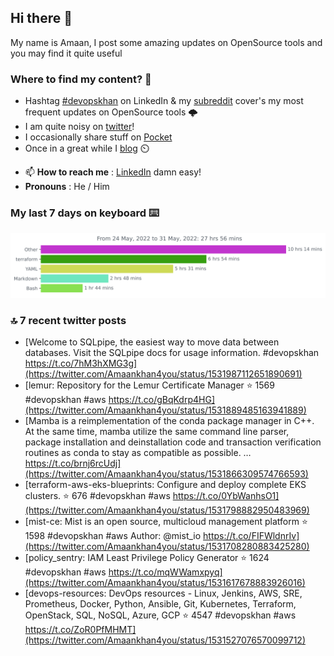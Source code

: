 <!--- [![Hits](https://hits.seeyoufarm.com/api/count/incr/badge.svg?url=https%3A%2F%2Fgithub.com%2Fakhan4u%2Fhit-counter&count_bg=%2379C83D&title_bg=%23555555&icon=&icon_color=%23E7E7E7&title=visits&edge_flat=false)](https://hits.seeyoufarm.com) --->

## Hi there 👋

My name is Amaan, I post some amazing updates on OpenSource tools and you may find it quite useful

### Where to find my content? 🤔

* Hashtag [#devopskhan](https://www.linkedin.com/feed/hashtag/devopskhan/) on LinkedIn & my [subreddit](https://www.reddit.com/r/devopskhan/) cover's my most frequent updates on OpenSource tools 🌩️
* I am quite noisy on [twitter](https://twitter.com/Amaankhan4you)!
* I occasionally share stuff on [Pocket](https://getpocket.com/@ej6g8d1dp2829A16a9Tf5d4T6bAMp3d8791rejDe86yem3bm4e14ex4fT4dluk29)
* Once in a great while I [blog](https://linuxparrot.com/) ⏲️


- 📫 **How to reach me** : [LinkedIn](https://www.linkedin.com/in/amaan-khan-linux-ninja) damn easy!
- **Pronouns** : He / Him

### My last 7 days on keyboard ⌨️

<img src="https://github.com/akhan4u/akhan4u/blob/main/images/stat.svg" alt="Amaan's Wakatime Activity!"/>

### 🔝 7 recent twitter posts
<!-- DEVDOJO:START -->
- [Welcome to SQLpipe, the easiest way to move data between databases. Visit the SQLpipe docs for usage information. #devopskhan https://t.co/7hM3hXMG3g](https://twitter.com/Amaankhan4you/status/1531987112651890691)
- [lemur: Repository for the Lemur Certificate Manager
⭐️ 1569
#devopskhan #aws
https://t.co/gBqKdrp4HG](https://twitter.com/Amaankhan4you/status/1531889485163941889)
- [Mamba is a reimplementation of the conda package manager in C++. At the same time, mamba utilize the same command line parser, package installation and deinstallation code and transaction verification routines as conda to stay as compatible as possible. … https://t.co/brnj6rcUdj](https://twitter.com/Amaankhan4you/status/1531866309574766593)
- [terraform-aws-eks-blueprints: Configure and deploy complete EKS clusters.
⭐️ 676
#devopskhan #aws
https://t.co/0YbWanhsO1](https://twitter.com/Amaankhan4you/status/1531798882950483969)
- [mist-ce: Mist is an open source, multicloud management platform
⭐️ 1598
#devopskhan #aws
Author: @mist_io
https://t.co/FIFWldnrIv](https://twitter.com/Amaankhan4you/status/1531708280883425280)
- [policy_sentry: IAM Least Privilege Policy Generator
⭐️ 1624
#devopskhan #aws
https://t.co/mqWWamxpyq](https://twitter.com/Amaankhan4you/status/1531617678883926016)
- [devops-resources: DevOps resources - Linux, Jenkins, AWS, SRE, Prometheus, Docker, Python, Ansible, Git, Kubernetes, Terraform, OpenStack, SQL, NoSQL, Azure, GCP
⭐️ 4547
#devopskhan #aws
https://t.co/ZoR0PfMHMT](https://twitter.com/Amaankhan4you/status/1531527076570099712)
<!-- DEVDOJO:END -->

<!-- ![Amaan's GitHub stats](https://github-readme-stats.vercel.app/api?username=akhan4u&count_private=true&show_icons=true&hide=contribs) -->
